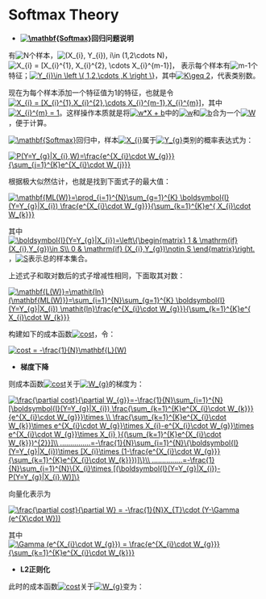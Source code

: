 # Softmax Theory


+ **<a href="http://www.codecogs.com/eqnedit.php?latex=\mathbf{Softmax}" target="_blank"><img src="http://latex.codecogs.com/gif.latex?\mathbf{Softmax}" title="\mathbf{Softmax}" /></a>回归问题说明**

有<img src="http://latex.codecogs.com/gif.latex?N" title="N" />个样本，<img src="http://latex.codecogs.com/gif.latex?(X_{i},&space;Y_{i}),&space;i\in&space;(1,2\cdots&space;N)" title="(X_{i}, Y_{i}), i\in (1,2\cdots N)" />，<img src="http://latex.codecogs.com/gif.latex?X_{i}&space;=&space;[X_{i}^{1},&space;X_{i}^{2},&space;\cdots&space;X_{i}^{m-1}]" title="X_{i} = [X_{i}^{1}, X_{i}^{2}, \cdots X_{i}^{m-1}]" />， 表示每个样本有<img src="http://latex.codecogs.com/gif.latex?m-1" title="m-1" />个特征；<a href="http://www.codecogs.com/eqnedit.php?latex=Y_{i}\in&space;\left&space;\{&space;1,2,\cdots&space;,K&space;\right&space;\}" target="_blank"><img src="http://latex.codecogs.com/gif.latex?Y_{i}\in&space;\left&space;\{&space;1,2,\cdots&space;,K&space;\right&space;\}" title="Y_{i}\in \left \{ 1,2,\cdots ,K \right \}" /></a>，其中<a href="http://www.codecogs.com/eqnedit.php?latex=K\geq&space;2" target="_blank"><img src="http://latex.codecogs.com/gif.latex?K\geq&space;2" title="K\geq 2" /></a>，代表类别数。
 
现在为每个样本添加一个特征值为1的特征，也就是令<a href="http://www.codecogs.com/eqnedit.php?latex=X_{i}&space;=&space;[X_{i}^{1},X_{i}^{2},\cdots&space;X_{i}^{m-1},X_{i}^{m}]" target="_blank"><img src="http://latex.codecogs.com/gif.latex?X_{i}&space;=&space;[X_{i}^{1},X_{i}^{2},\cdots&space;X_{i}^{m-1},X_{i}^{m}]" title="X_{i} = [X_{i}^{1},X_{i}^{2},\cdots X_{i}^{m-1},X_{i}^{m}]" /></a>，其中<a href="http://www.codecogs.com/eqnedit.php?latex=X_{i}^{m}&space;=&space;1" target="_blank"><img src="http://latex.codecogs.com/gif.latex?X_{i}^{m}&space;=&space;1" title="X_{i}^{m} = 1" /></a>。这样操作本质就是将<a href="http://www.codecogs.com/eqnedit.php?latex=w*X&space;&plus;&space;b" target="_blank"><img src="http://latex.codecogs.com/gif.latex?w*X&space;&plus;&space;b" title="w*X + b" /></a>中的<a href="http://www.codecogs.com/eqnedit.php?latex=w" target="_blank"><img src="http://latex.codecogs.com/gif.latex?w" title="w" /></a>和<a href="http://www.codecogs.com/eqnedit.php?latex=w" target="_blank"><img src="http://latex.codecogs.com/gif.latex?b" title="b" /></a>合为一个<a href="http://www.codecogs.com/eqnedit.php?latex=W" target="_blank"><img src="http://latex.codecogs.com/gif.latex?W" title="W" /></a>，便于计算。

<a href="http://www.codecogs.com/eqnedit.php?latex=\mathbf{Softmax}" target="_blank"><img src="http://latex.codecogs.com/gif.latex?\mathbf{Softmax}" title="\mathbf{Softmax}" /></a>回归中，样本<a href="http://www.codecogs.com/eqnedit.php?latex=X_{i}" target="_blank"><img src="http://latex.codecogs.com/gif.latex?X_{i}" title="X_{i}" /></a>属于<a href="http://www.codecogs.com/eqnedit.php?latex=Y_{g}" target="_blank"><img src="http://latex.codecogs.com/gif.latex?Y_{g}" title="Y_{g}" /></a>类别的概率表达式为：

<a href="http://www.codecogs.com/eqnedit.php?latex=P(Y=Y_{g}|X_{i},W)=\frac{e^{X_{i}\cdot&space;W_{g}}}{\sum_{j=1}^{K}e^{X_{i}\cdot&space;W_{j}}}" target="_blank"><img src="http://latex.codecogs.com/gif.latex?P(Y=Y_{g}|X_{i},W)=\frac{e^{X_{i}\cdot&space;W_{g}}}{\sum_{j=1}^{K}e^{X_{i}\cdot&space;W_{j}}}" title="P(Y=Y_{g}|X_{i},W)=\frac{e^{X_{i}\cdot W_{g}}}{\sum_{j=1}^{K}e^{X_{i}\cdot W_{j}}}" /></a>

根据极大似然估计，也就是找到下面式子的最大值：

<a href="http://www.codecogs.com/eqnedit.php?latex=\mathbf{ML(W)}=\prod_{i=1}^{N}\sum_{g=1}^{K}&space;\boldsymbol{I}(Y=Y_{g}|X_{i})&space;\frac{e^{X_{i}\cdot&space;W_{g}}}{\sum_{k=1}^{K}e^{&space;X_{i}\cdot&space;W_{k}}}" target="_blank"><img src="http://latex.codecogs.com/gif.latex?\mathbf{ML(W)}=\prod_{i=1}^{N}\sum_{g=1}^{K}&space;\boldsymbol{I}(Y=Y_{g}|X_{i})&space;\frac{e^{X_{i}\cdot&space;W_{g}}}{\sum_{k=1}^{K}e^{&space;X_{i}\cdot&space;W_{k}}}" title="\mathbf{ML(W)}=\prod_{i=1}^{N}\sum_{g=1}^{K} \boldsymbol{I}(Y=Y_{g}|X_{i}) \frac{e^{X_{i}\cdot W_{g}}}{\sum_{k=1}^{K}e^{ X_{i}\cdot W_{k}}}" /></a>

其中<a href="http://www.codecogs.com/eqnedit.php?latex=\boldsymbol{I}(Y=Y_{g}|X_{i})=\left\{\begin{matrix}&space;1&space;&&space;\mathrm{if}&space;(X_{i},Y_{g})\in&space;S\\&space;0&space;&&space;\mathrm{if}&space;(X_{i},Y_{g})\notin&space;S&space;\end{matrix}\right." target="_blank"><img src="http://latex.codecogs.com/gif.latex?\boldsymbol{I}(Y=Y_{g}|X_{i})=\left\{\begin{matrix}&space;1&space;&&space;\mathrm{if}&space;(X_{i},Y_{g})\in&space;S\\&space;0&space;&&space;\mathrm{if}&space;(X_{i},Y_{g})\notin&space;S&space;\end{matrix}\right." title="\boldsymbol{I}(Y=Y_{g}|X_{i})=\left\{\begin{matrix} 1 & \mathrm{if} (X_{i},Y_{g})\in S\\ 0 & \mathrm{if} (X_{i},Y_{g})\notin S \end{matrix}\right." /></a>，<a href="http://www.codecogs.com/eqnedit.php?latex=S" target="_blank"><img src="http://latex.codecogs.com/gif.latex?S" title="S" /></a>表示总的样本集合。

上述式子和取对数后的式子增减性相同，下面取其对数：


<a href="http://www.codecogs.com/eqnedit.php?latex=\mathbf{L(W)}=\mathit{ln}(\mathbf{ML(W)})=\sum_{i=1}^{N}\sum_{g=1}^{K}&space;\boldsymbol{I}(Y=Y_{g}|X_{i})&space;\mathit{ln}\frac{e^{X_{i}\cdot&space;W_{g}}}{\sum_{k=1}^{K}e^{&space;X_{i}\cdot&space;W_{k}}}" target="_blank"><img src="http://latex.codecogs.com/gif.latex?\mathbf{L(W)}=\mathit{ln}(\mathbf{ML(W)})=\sum_{i=1}^{N}\sum_{g=1}^{K}&space;\boldsymbol{I}(Y=Y_{g}|X_{i})&space;\mathit{ln}\frac{e^{X_{i}\cdot&space;W_{g}}}{\sum_{k=1}^{K}e^{&space;X_{i}\cdot&space;W_{k}}}" title="\mathbf{L(W)}=\mathit{ln}(\mathbf{ML(W)})=\sum_{i=1}^{N}\sum_{g=1}^{K} \boldsymbol{I}(Y=Y_{g}|X_{i}) \mathit{ln}\frac{e^{X_{i}\cdot W_{g}}}{\sum_{k=1}^{K}e^{ X_{i}\cdot W_{k}}}" /></a>

构建如下的成本函数<a href="http://www.codecogs.com/eqnedit.php?latex=cost" target="_blank"><img src="http://latex.codecogs.com/gif.latex?cost" title="cost" /></a>，令：

<a href="http://www.codecogs.com/eqnedit.php?latex=cost&space;=&space;-\frac{1}{N}\mathbf{L}(W)" target="_blank"><img src="http://latex.codecogs.com/gif.latex?cost&space;=&space;-\frac{1}{N}\mathbf{L}(W)" title="cost = -\frac{1}{N}\mathbf{L}(W)" /></a>


+ **梯度下降**

则成本函数<a href="http://www.codecogs.com/eqnedit.php?latex=cost" target="_blank"><img src="http://latex.codecogs.com/gif.latex?cost" title="cost" /></a>关于<a href="http://www.codecogs.com/eqnedit.php?latex=W_{g}" target="_blank"><img src="http://latex.codecogs.com/gif.latex?W_{g}" title="W_{g}" /></a>的梯度为：

<a href="http://www.codecogs.com/eqnedit.php?latex=\frac{\partial&space;cost}{\partial&space;W_{g}}=-\frac{1}{N}\sum_{i=1}^{N}[\boldsymbol{I}(Y=Y_{g}|X_{i})&space;\frac{\sum_{k=1}^{K}e^{X_{i}\cdot&space;W_{k}}}{e^{X_{i}\cdot&space;W_{g}}}\times&space;\\&space;\frac{\sum_{k=1}^{K}e^{X_{i}\cdot&space;W_{k}}\times&space;e^{X_{i}\cdot&space;W_{g}}\times&space;X_{i}-e^{X_{i}\cdot&space;W_{g}}\times&space;e^{X_{i}\cdot&space;W_{g}}\times&space;X_{i}&space;}{(\sum_{k=1}^{K}e^{X_{i}\cdot&space;W_{k}})^{2}}]\\&space;...............=-\frac{1}{N}\sum_{i=1}^{N}\{\boldsymbol{I}(Y=Y_{g}|X_{i})\times&space;[X_{i}\times&space;(1-\frac{e^{X_{i}\cdot&space;W_{g}}}{\sum_{k=1}^{K}e^{X_{i}\cdot&space;W_{k}}})]\}\\&space;...............=-\frac{1}{N}\sum_{i=1}^{N}\{X_{i}\times&space;[(\boldsymbol{I}(Y=Y_{g}|X_{i})-P(Y=Y_{g}|X_{i},W)]\}" target="_blank"><img src="http://latex.codecogs.com/gif.latex?\frac{\partial&space;cost}{\partial&space;W_{g}}=-\frac{1}{N}\sum_{i=1}^{N}[\boldsymbol{I}(Y=Y_{g}|X_{i})&space;\frac{\sum_{k=1}^{K}e^{X_{i}\cdot&space;W_{k}}}{e^{X_{i}\cdot&space;W_{g}}}\times&space;\\&space;\frac{\sum_{k=1}^{K}e^{X_{i}\cdot&space;W_{k}}\times&space;e^{X_{i}\cdot&space;W_{g}}\times&space;X_{i}-e^{X_{i}\cdot&space;W_{g}}\times&space;e^{X_{i}\cdot&space;W_{g}}\times&space;X_{i}&space;}{(\sum_{k=1}^{K}e^{X_{i}\cdot&space;W_{k}})^{2}}]\\&space;...............=-\frac{1}{N}\sum_{i=1}^{N}\{\boldsymbol{I}(Y=Y_{g}|X_{i})\times&space;[X_{i}\times&space;(1-\frac{e^{X_{i}\cdot&space;W_{g}}}{\sum_{k=1}^{K}e^{X_{i}\cdot&space;W_{k}}})]\}\\&space;...............=-\frac{1}{N}\sum_{i=1}^{N}\{X_{i}\times&space;[(\boldsymbol{I}(Y=Y_{g}|X_{i})-P(Y=Y_{g}|X_{i},W)]\}" title="\frac{\partial cost}{\partial W_{g}}=-\frac{1}{N}\sum_{i=1}^{N}[\boldsymbol{I}(Y=Y_{g}|X_{i}) \frac{\sum_{k=1}^{K}e^{X_{i}\cdot W_{k}}}{e^{X_{i}\cdot W_{g}}}\times \\ \frac{\sum_{k=1}^{K}e^{X_{i}\cdot W_{k}}\times e^{X_{i}\cdot W_{g}}\times X_{i}-e^{X_{i}\cdot W_{g}}\times e^{X_{i}\cdot W_{g}}\times X_{i} }{(\sum_{k=1}^{K}e^{X_{i}\cdot W_{k}})^{2}}]\\ ...............=-\frac{1}{N}\sum_{i=1}^{N}\{\boldsymbol{I}(Y=Y_{g}|X_{i})\times [X_{i}\times (1-\frac{e^{X_{i}\cdot W_{g}}}{\sum_{k=1}^{K}e^{X_{i}\cdot W_{k}}})]\}\\ ...............=-\frac{1}{N}\sum_{i=1}^{N}\{X_{i}\times [(\boldsymbol{I}(Y=Y_{g}|X_{i})-P(Y=Y_{g}|X_{i},W)]\}" /></a>


向量化表示为

<a href="http://www.codecogs.com/eqnedit.php?latex=\frac{\partial&space;cost}{\partial&space;W}&space;=&space;-\frac{1}{N}X_{T}\cdot&space;(Y-\Gamma&space;(e^{X\cdot&space;W}))" target="_blank"><img src="http://latex.codecogs.com/gif.latex?\frac{\partial&space;cost}{\partial&space;W}&space;=&space;-\frac{1}{N}X_{T}\cdot&space;(Y-\Gamma&space;(e^{X\cdot&space;W}))" title="\frac{\partial cost}{\partial W} = -\frac{1}{N}X_{T}\cdot (Y-\Gamma (e^{X\cdot W}))" /></a>

其中<a href="http://www.codecogs.com/eqnedit.php?latex=\Gamma&space;(e^{X_{i}\cdot&space;W_{g}})&space;=&space;\frac{e^{X_{i}\cdot&space;W_{g}}}{\sum_{k=1}^{K}e^{X_{i}\cdot&space;W_{k}}}" target="_blank"><img src="http://latex.codecogs.com/gif.latex?\Gamma&space;(e^{X_{i}\cdot&space;W_{g}})&space;=&space;\frac{e^{X_{i}\cdot&space;W_{g}}}{\sum_{k=1}^{K}e^{X_{i}\cdot&space;W_{k}}}" title="\Gamma (e^{X_{i}\cdot W_{g}}) = \frac{e^{X_{i}\cdot W_{g}}}{\sum_{k=1}^{K}e^{X_{i}\cdot W_{k}}}" /></a>


+ **L2正则化**

此时的成本函数<a href="http://www.codecogs.com/eqnedit.php?latex=cost" target="_blank"><img src="http://latex.codecogs.com/gif.latex?cost" title="cost" /></a>关于<a href="http://www.codecogs.com/eqnedit.php?latex=W_{g}" target="_blank"><img src="http://latex.codecogs.com/gif.latex?W_{g}" title="W_{g}" /></a>变为：


